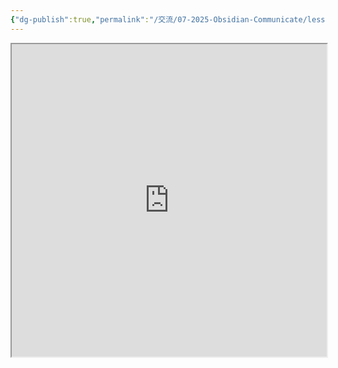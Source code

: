 ```yaml
---
{"dg-publish":true,"permalink":"/交流/07-2025-Obsidian-Communicate/lesson-02-材料/obsidian-basic-slides/","title":"2025-06-20 Obsidian 基礎｜Slides","tags":["🪨自籌Obsidian工作坊","🎯學習歷程檔案"],"noteIcon":"3","created":"2025-06-17T22:17:42.487+08:00","updated":"2025-06-18T14:32:19.395+08:00"}
---
```



<iframe 
src="https://hackmd.io/@tree10zi23/2025-06-20-obsidian-lesson-02#/" 
	allowfullscreen="allowfullscreen" 
	width="100%" 
	height="500"></iframe>
